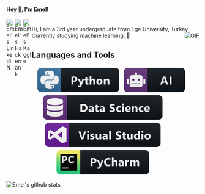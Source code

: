 #### Hey 👋, I'm Emel!

<a href="https://www.linkedin.com/in/emel-kayac%C4%B1-825a19178/">
  <img align="left" alt="Emel's LinkedIN" width="22px" src="https://cdn.jsdelivr.net/npm/simple-icons@v3/icons/linkedin.svg" />
<a />

<a href="https://www.hackerrank.com/kayaciemel18">
  <img align="left" alt="Emel's Hackerrank" width="22px" src="https://cdn.jsdelivr.net/npm/simple-icons@v3/icons/hackerrank.svg" />
</a>
<a href="https://www.kaggle.com/emelkayaci">
  <img align="left" alt="Emel's Kaggle" width="22px" src="https://cdn.jsdelivr.net/npm/simple-icons@3.1.0/icons/kaggle.svg" />
</a>

<br />
Hi, I am a 3rd year undergraduate from Ege University, Turkey. Currently studying machine learning. 🤖
  <img align="right" alt="GIF" src="https://media.giphy.com/media/tczJoRU7XwBS8/giphy.gif" />
<br />

## Languages and Tools

<p align="center">
 <img src="https://github.com/anishghimire603/anishghimire603/blob/master/Assets/python.svg" alt="python" style="vertical-align:top; margin:4px">
 <img src="https://github.com/anishghimire603/anishghimire603/blob/master/Assets/ai.svg" alt="ai" style="vertical-align:top; margin:4px">
 <img src="https://github.com/anishghimire603/anishghimire603/blob/master/Assets/datascience.svg" alt="datascience" style="vertical-align:top; margin:4px">
 <img src="https://github.com/anishghimire603/anishghimire603/blob/master/Assets/visualstudio.svg" alt="vs" style="vertical-align:top; margin:4px">
 <img src="https://github.com/anishghimire603/anishghimire603/blob/master/Assets/jetbrains_pycharm.svg" alt="pycharm" style="vertical-align:top; margin:4px">
</p>


![Emel's github stats](https://github-readme-stats.vercel.app/api?username=emel-kayaci&show_icons=true&hide_border=true)
